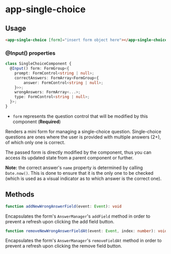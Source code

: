 # app-single-choice

## Usage
```html
<app-single-choice [form]="insert form object here"></app-single-choice>
```

### @Input() properties
```typescript
class SingleChoiceComponent {
  @Input() form: FormGroup<{
    prompt: FormControl<string | null>;
    correctAnswers: FormArray<FormGroup<{
        answer: FormControl<string | null>;
    }>>;
    wrongAnswers: FormArray<...>;
    type: FormControl<string | null>;
  }>;
}
```

* ```form``` represents the question control that will be modified by this component (**Required**)

Renders a mini form for managing a single-choice question. Single-choice questions are ones where the user is provided with multiple answers (2+), of which only one is correct.

The passed form is directly modified by the component, thus you can access its updated state from a parent component or further.

**Note:** the correct answer's ``name`` property is determined by calling ``Date.now()``. This is done to ensure that it is the only one to be checked (which is used as a visual indicator as to which answer is the correct one).

## Methods
```typescript
function addNewWrongAnswerField(event: Event): void
```
Encapsulates the form's ``AnswerManager``'s ``addField`` method in order to prevent a refresh upon clicking the add field button.

```typescript
function removeNewWrongAnswerFieldAt(event: Event, index: number): void
```
Encapsulates the form's ``AnswerManager``'s ``removeFieldAt`` method in order to prevent a refresh upon clicking the remove field button.